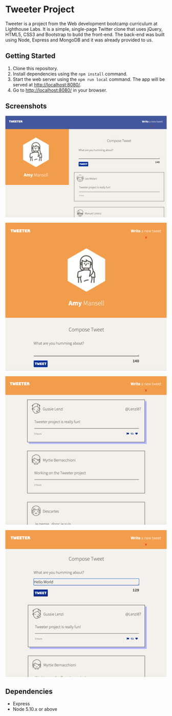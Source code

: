 # Tweeter Project

Tweeter is a project from the Web development bootcamp curriculum at Lighthouse Labs. It is a simple, single-page Twitter clone that uses jQuery, HTML5, CSS3 and Bootstrap to build the front-end. The back-end was built using Node, Express and MongoDB and it was already provided to us.

## Getting Started

1. Clone this repository.
2. Install dependencies using the `npm install` command.
3. Start the web server using the `npm run local` command. The app will be served at <http://localhost:8080/>.
4. Go to <http://localhost:8080/> in your browser.

## Screenshots

!["Screenshot of the desktop view"](https://github.com/analuciachin/tweeter/blob/master/docs/desktop-view.png)

!["Screenshot of the tablet/mobile view"](https://github.com/analuciachin/tweeter/blob/master/docs/tablet-mobile-view.png)

!["Screenshot of the tweets section"](https://github.com/analuciachin/tweeter/blob/master/docs/tweets.png)

!["Screenshot of the compose tweet section"](https://github.com/analuciachin/tweeter/blob/master/docs/compose-tweet.png)

## Dependencies

- Express
- Node 5.10.x or above
